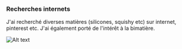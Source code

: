 ### Recherches internets

J'ai recherché diverses matières (silicones, squishy etc) sur internet, pinterest etc. J'ai également porté de l'intérêt à la bimatière.

![Alt text](../../../../../../../../../C:/Users/Utilisateur/OneDrive/Documents/Oct.%202022/head-md-time-in-time-out/process/Imageprocess/siliconemati%C3%A8re.jpg)